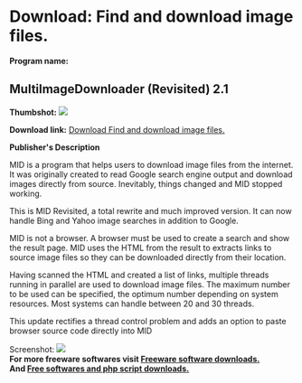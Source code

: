# Download: Find and download image files.

**Program name:**

## MultiImageDownloader (Revisited) 2.1

  
**Thumbshot:** ![](http://www.freewarefiles.com/screenshot/multi_image_dnldr2_md.jpg)   
  
**Download link:** [Download Find and download image files.](http://freesoftwares.boysofts.com/MultiImageDownloader_program_55357.html)  
  


**Publisher's Description**  
  


MID is a program that helps users to download image files from the internet. It was originally created to read Google search engine output and download images directly from source. Inevitably, things changed and MID stopped working. 

This is MID Revisited, a total rewrite and much improved version. It can now handle Bing and Yahoo image searches in addition to Google. 

MID is not a browser. A browser must be used to create a search and show the result page. MID uses the HTML from the result to extracts links to source image files so they can be downloaded directly from their location.

Having scanned the HTML and created a list of links, multiple threads running in parallel are used to download image files. The maximum number to be used can be specified, the optimum number depending on system resources. Most systems can handle between 20 and 30 threads.

This update rectifies a thread control problem and adds an option to paste browser source code directly into MID

  
  
Screenshot: ![](http://www.freewarefiles.com/screenshot/multi_image_dnldr2.jpg)   
**For more freeware softwares visit [Freeware software downloads.](http://freesoftwares.boysofts.com/)**   
**And [Free softwares and php script downloads.](http://www.boysofts.com/)**
